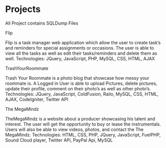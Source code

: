 Projects
=======

All Project contains SQLDump Files

Flip

Flip is a task manager web application which allow the user to create task’s and reminders for special assignments or occasions. The user is able to view all the tasks as well as edit their tasks/reminders and delete them as well. 
Technologies: JQuery, JavaScript, PHP,  MySQL, CSS, HTML, AJAX

TrashYourRoommate

Trash Your Roommate is a photo blog that showcase how messy your roommate is.  A Logged in User is able to upload Pictures, delete pictures, update their profile, comment on their photo’s as well as other photo’s. 
Technologies: JQuery, JavaScript, ColdFusion, Railo, MySQL, CSS, HTML, AJAX, CodeIgniter, Twitter API

The MegaMindz

TheMegaMindz is a website about a producer showcasing his talent and interest. 
The user will get the opportunity to buy or lease the instrumentals. Users will also be able to view videos, photos, and contact the The MegaMindz. 
Technologies: HTML, CSS, PHP, JQuery, JavaScript, FuelPHP, Sound Cloud player, Twitter APi, PayPal Api, MySQL
